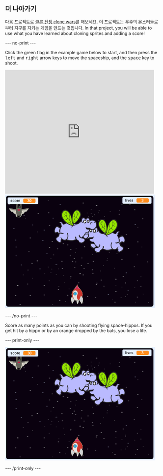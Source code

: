 ## 더 나아가기

다음 프로젝트로 [클론 전쟁 clone wars](https://projects.raspberrypi.org/en/projects/clone-wars?utm_source=pathway&utm_medium=whatnext&utm_campaign=projects)를 해보세요. 이 프로젝트는 우주의 몬스터들로 부터 지구를 지키는 게임을 만드는 것입니다. In that project, you will be able to use what you have learned about cloning sprites and adding a score!

\--- no-print \---

Click the green flag in the example game below to start, and then press the <kbd>left</kbd> and <kbd>right</kbd> arrow keys to move the spaceship, and the <kbd>space</kbd> key to shoot.

<div class="scratch-preview">
  <iframe allowtransparency="true" width="485" height="402" src="https://scratch.mit.edu/projects/embed/276887163/?autostart=false" frameborder="0" scrolling="no"></iframe>
  <img src="images/clone-showcase.png">
</div>

\--- /no-print \---

Score as many points as you can by shooting flying space-hippos. If you get hit by a hippo or by an orange dropped by the bats, you lose a life.

\--- print-only \---

![desc](images/clone-showcase.png)

\--- /print-only \---